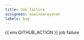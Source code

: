 ```yaml
---
title: Job failure
assignees: aswinnarayanan
labels: bug
---
```

{{ env.GITHUB_ACTION }} job failure
